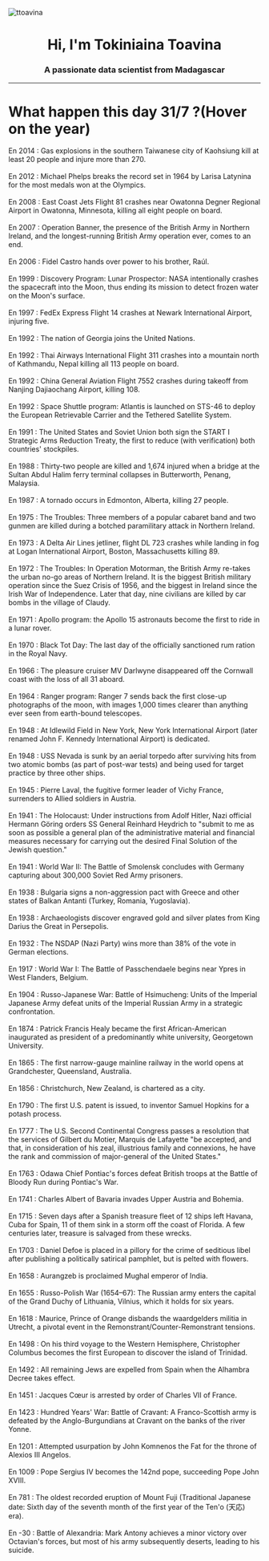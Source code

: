 
<p align="left"> <img src="https://komarev.com/ghpvc/?username=ttoavina&label=Profile%20views&color=0e75b6&style=flat" alt="ttoavina" /> </p>
<h1 align="center">Hi, I'm Tokiniaina Toavina</h1>
<h3 align="center">A passionate data scientist from Madagascar</h3>
    
<hr/>
<h1> What happen this day 31/7 ?(Hover on the year)</h1>

En 2014 : Gas explosions in the southern Taiwanese city of Kaohsiung kill at least 20 people and injure more than 270.
<br/><br/>
En 2012 : Michael Phelps breaks the record set in 1964 by Larisa Latynina for the most medals won at the Olympics.
<br/><br/>
En 2008 : East Coast Jets Flight 81 crashes near Owatonna Degner Regional Airport in Owatonna, Minnesota, killing all eight people on board.
<br/><br/>
En 2007 : Operation Banner, the presence of the British Army in Northern Ireland, and the longest-running British Army operation ever, comes to an end.
<br/><br/>
En 2006 : Fidel Castro hands over power to his brother, Raúl.
<br/><br/>
En 1999 : Discovery Program: Lunar Prospector: NASA intentionally crashes the spacecraft into the Moon, thus ending its mission to detect frozen water on the Moon's surface.
<br/><br/>
En 1997 : FedEx Express Flight 14 crashes at Newark International Airport, injuring five.
<br/><br/>
En 1992 : The nation of Georgia joins the United Nations.
<br/><br/>
En 1992 : Thai Airways International Flight 311 crashes into a mountain north of Kathmandu, Nepal killing all 113 people on board.
<br/><br/>
En 1992 : China General Aviation Flight 7552 crashes during takeoff from Nanjing Dajiaochang Airport, killing 108.
<br/><br/>
En 1992 : Space Shuttle program: Atlantis is launched on STS-46 to deploy the European Retrievable Carrier and the Tethered Satellite System.
<br/><br/>
En 1991 : The United States and Soviet Union both sign the START I Strategic Arms Reduction Treaty, the first to reduce (with verification) both countries' stockpiles.
<br/><br/>
En 1988 : Thirty-two people are killed and 1,674 injured when a bridge at the Sultan Abdul Halim ferry terminal collapses in Butterworth, Penang, Malaysia.
<br/><br/>
En 1987 : A tornado occurs in Edmonton, Alberta, killing 27 people.
<br/><br/>
En 1975 : The Troubles: Three members of a popular cabaret band and two gunmen are killed during a botched paramilitary attack in Northern Ireland.
<br/><br/>
En 1973 : A Delta Air Lines jetliner, flight DL 723 crashes while landing in fog at Logan International Airport, Boston, Massachusetts killing 89.
<br/><br/>
En 1972 : The Troubles: In Operation Motorman, the British Army re-takes the urban no-go areas of Northern Ireland. It is the biggest British military operation since the Suez Crisis of 1956, and the biggest in Ireland since the Irish War of Independence. Later that day, nine civilians are killed by car bombs in the village of Claudy.
<br/><br/>
En 1971 : Apollo program: the Apollo 15 astronauts become the first to ride in a lunar rover.
<br/><br/>
En 1970 : Black Tot Day: The last day of the officially sanctioned rum ration in the Royal Navy.
<br/><br/>
En 1966 : The pleasure cruiser MV Darlwyne disappeared off the Cornwall coast with the loss of all 31 aboard.
<br/><br/>
En 1964 : Ranger program: Ranger 7 sends back the first close-up photographs of the moon, with images 1,000 times clearer than anything ever seen from earth-bound telescopes.
<br/><br/>
En 1948 : At Idlewild Field in New York, New York International Airport (later renamed John F. Kennedy International Airport) is dedicated.
<br/><br/>
En 1948 : USS Nevada is sunk by an aerial torpedo after surviving hits from two atomic bombs (as part of post-war tests) and being used for target practice by three other ships.
<br/><br/>
En 1945 : Pierre Laval, the fugitive former leader of Vichy France, surrenders to Allied soldiers in Austria.
<br/><br/>
En 1941 : The Holocaust: Under instructions from Adolf Hitler, Nazi official Hermann Göring orders SS General Reinhard Heydrich to "submit to me as soon as possible a general plan of the administrative material and financial measures necessary for carrying out the desired Final Solution of the Jewish question."
<br/><br/>
En 1941 : World War II: The Battle of Smolensk concludes with Germany capturing about 300,000 Soviet Red Army prisoners.
<br/><br/>
En 1938 : Bulgaria signs a non-aggression pact with Greece and other states of Balkan Antanti (Turkey, Romania, Yugoslavia).
<br/><br/>
En 1938 : Archaeologists discover engraved gold and silver plates from King Darius the Great in Persepolis.
<br/><br/>
En 1932 : The NSDAP (Nazi Party) wins more than 38% of the vote in German elections.
<br/><br/>
En 1917 : World War I: The Battle of Passchendaele begins near Ypres in West Flanders, Belgium.
<br/><br/>
En 1904 : Russo-Japanese War: Battle of Hsimucheng: Units of the Imperial Japanese Army defeat units of the Imperial Russian Army in a strategic confrontation.
<br/><br/>
En 1874 : Patrick Francis Healy became the first African-American inaugurated as president of a predominantly white university, Georgetown University.
<br/><br/>
En 1865 : The first narrow-gauge mainline railway in the world opens at Grandchester, Queensland, Australia.
<br/><br/>
En 1856 : Christchurch, New Zealand, is chartered as a city.
<br/><br/>
En 1790 : The first U.S. patent is issued, to inventor Samuel Hopkins for a potash process.
<br/><br/>
En 1777 : The U.S. Second Continental Congress passes a resolution that the services of Gilbert du Motier, Marquis de Lafayette "be accepted, and that, in consideration of his zeal, illustrious family and connexions, he have the rank and commission of major-general of the United States."
<br/><br/>
En 1763 : Odawa Chief Pontiac's forces defeat British troops at the Battle of Bloody Run during Pontiac's War.
<br/><br/>
En 1741 : Charles Albert of Bavaria invades Upper Austria and Bohemia.
<br/><br/>
En 1715 : Seven days after a Spanish treasure fleet of 12 ships left Havana, Cuba for Spain, 11 of them sink in a storm off the coast of Florida. A few centuries later, treasure is salvaged from these wrecks.
<br/><br/>
En 1703 : Daniel Defoe is placed in a pillory for the crime of seditious libel after publishing a politically satirical pamphlet, but is pelted with flowers.
<br/><br/>
En 1658 : Aurangzeb is proclaimed Mughal emperor of India.
<br/><br/>
En 1655 : Russo-Polish War (1654–67): The Russian army enters the capital of the Grand Duchy of Lithuania, Vilnius, which it holds for six years.
<br/><br/>
En 1618 : Maurice, Prince of Orange disbands the waardgelders militia in Utrecht, a pivotal event in the Remonstrant/Counter-Remonstrant tensions.
<br/><br/>
En 1498 : On his third voyage to the Western Hemisphere, Christopher Columbus becomes the first European to discover the island of Trinidad.
<br/><br/>
En 1492 : All remaining Jews are expelled from Spain when the Alhambra Decree takes effect.
<br/><br/>
En 1451 : Jacques Cœur is arrested by order of Charles VII of France.
<br/><br/>
En 1423 : Hundred Years' War: Battle of Cravant: A Franco-Scottish army is defeated by the Anglo-Burgundians at Cravant on the banks of the river Yonne.
<br/><br/>
En 1201 : Attempted usurpation by John Komnenos the Fat for the throne of Alexios III Angelos.
<br/><br/>
En 1009 : Pope Sergius IV becomes the 142nd pope, succeeding Pope John XVIII.
<br/><br/>
En 781 : The oldest recorded eruption of Mount Fuji (Traditional Japanese date: Sixth day of the seventh month of the first year of the Ten'o (天応) era).
<br/><br/>
En -30 : Battle of Alexandria: Mark Antony achieves a minor victory over Octavian's forces, but most of his army subsequently deserts, leading to his suicide.
<br/><br/>
